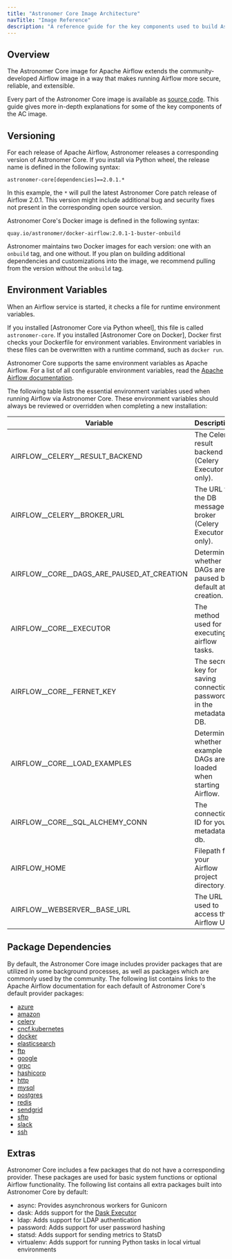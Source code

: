 ```yaml
---
title: "Astronomer Core Image Architecture"
navTitle: "Image Reference"
description: "A reference guide for the key components used to build Astronomer Core."
---
```


## Overview

The Astronomer Core image for Apache Airflow extends the community-developed Airflow image in a way that makes running Airflow more secure, reliable, and extensible.

Every part of the Astronomer Core image is available as [source code](https://github.com/astronomer/docker-airflow). This guide gives more in-depth explanations for some of the key components of the AC image.

## Versioning

For each release of Apache Airflow, Astronomer releases a corresponding version of Astronomer Core. If you install via Python wheel, the release name is defined in the following syntax:

```
astronomer-core[dependencies]==2.0.1.*
```

In this example, the `*` will pull the latest Astronomer Core patch release of Airflow 2.0.1. This version might include additional bug and security fixes not present in the corresponding open source version.

Astronomer Core's Docker image is defined in the following syntax:

```
quay.io/astronomer/docker-airflow:2.0.1-1-buster-onbuild
```

Astronomer maintains two Docker images for each version: one with an `onbuild` tag, and one without. If you plan on building additional dependencies and customizations into the image, we recommend pulling from the version without the `onbuild` tag.

## Environment Variables

When an Airflow service is started, it checks a file for runtime environment variables.

If you installed [Astronomer Core via Python wheel], this file is called `astronomer-core`. If you installed [Astronomer Core on Docker], Docker first checks your Dockerfile for environment variables. Environment variables in these files can be overwritten with a runtime command, such as `docker run`.

Astronomer Core supports the same environment variables as Apache Airflow. For a list of all configurable environment variables, read the [Apache Airflow documentation](https://airflow.apache.org/docs/apache-airflow/stable/configurations-ref.html).

The following table lists the essential environment variables used when running Airflow via Astronomer Core. These environment variables should always be reviewed or overridden when completing a new installation:

| Variable                                   | Description                                                        | Default Value                                     |
| ------------------------------------------ | ------------------------------------------------------------------ | ------------------------------------------------- |
| AIRFLOW__CELERY__RESULT_BACKEND            | The Celery result backend (Celery Executor only).                  | db+postgresql://postgres:airflow@postgres/airflow |
| AIRFLOW__CELERY__BROKER_URL                | The URL for the DB message broker (Celery Executor only).          | redis://redis:6379/0                              |
| AIRFLOW__CORE__DAGS_ARE_PAUSED_AT_CREATION | Determines whether DAGs are paused by default at creation.         | True                                              |
| AIRFLOW__CORE__EXECUTOR                    | The method used for executing airflow tasks.                       | CeleryExecutor                                    |
| AIRFLOW__CORE__FERNET_KEY                  | The secret key for saving connection passwords in the metadata DB. | {FERNET_KEY}                                      |
| AIRFLOW__CORE__LOAD_EXAMPLES               | Determines whether example DAGs are loaded when starting Airflow.   | True                                              |
| AIRFLOW__CORE__SQL_ALCHEMY_CONN            | The connection ID for your metadata db.                            | sqlite:///{AIRFLOW_HOME}/airflow.db               |
| AIRFLOW_HOME                               | Filepath for your Airflow project directory.                       | ~/airflow                                         |
| AIRFLOW__WEBSERVER__BASE_URL               | The URL used to access the Airflow UI.                             | http://localhost:8080                             |

## Package Dependencies

By default, the Astronomer Core image includes provider packages that are utilized in some background processes, as well as packages which are commonly used by the community. The following list contains links to the Apache Airflow documentation for each default of Astronomer Core's default provider packages:

- [azure](https://airflow.apache.org/docs/apache-airflow-providers-microsoft-azure/stable/index.html)
- [amazon](https://airflow.apache.org/docs/apache-airflow-providers-amazon/stable/index.html)
- [celery](https://airflow.apache.org/docs/apache-airflow-providers-celery/stable/index.html)
- [cncf.kubernetes](https://airflow.apache.org/docs/apache-airflow-providers-cncf-kubernetes/stable/index.html)
- [docker](https://airflow.apache.org/docs/apache-airflow-providers-docker/stable/index.html)
- [elasticsearch](https://airflow.apache.org/docs/apache-airflow-providers-elasticsearch/stable/index.html)
- [ftp](https://airflow.apache.org/docs/apache-airflow-providers-ftp/stable/index.html)
- [google](https://airflow.apache.org/docs/apache-airflow-providers-google/stable/index.html)
- [grpc](https://airflow.apache.org/docs/apache-airflow-providers-grpc/stable/index.html)
- [hashicorp](https://airflow.apache.org/docs/apache-airflow-providers-hashicorp/stable/index.html)
- [http](https://airflow.apache.org/docs/apache-airflow-providers-http/stable/index.html)
- [mysql](https://airflow.apache.org/docs/apache-airflow-providers-microsoft-mssql/stable/index.html)
- [postgres](https://airflow.apache.org/docs/apache-airflow-providers-postgres/stable/index.html)
- [redis](https://airflow.apache.org/docs/apache-airflow-providers-redis/stable/index.html)
- [sendgrid](https://airflow.apache.org/docs/apache-airflow-providers-sendgrid/stable/index.html)
- [sftp](https://airflow.apache.org/docs/apache-airflow-providers-sftp/stable/index.html)
- [slack](https://airflow.apache.org/docs/apache-airflow-providers-slack/stable/index.html)
- [ssh](https://airflow.apache.org/docs/apache-airflow-providers-ssh/stable/index.html)

## Extras

Astronomer Core includes a few packages that do not have a corresponding provider. These packages are used for basic system functions or optional Airflow functionality. The following list contains all extra packages built into Astronomer Core by default:

- async: Provides asynchronous workers for Gunicorn
- dask: Adds support for the [Dask Executor](https://airflow.apache.org/docs/apache-airflow/stable/executor/dask.html)
- ldap: Adds support for LDAP authentication
- password: Adds support for user password hashing
- statsd: Adds support for sending metrics to StatsD
- virtualenv: Adds support for running Python tasks in local virtual environments
